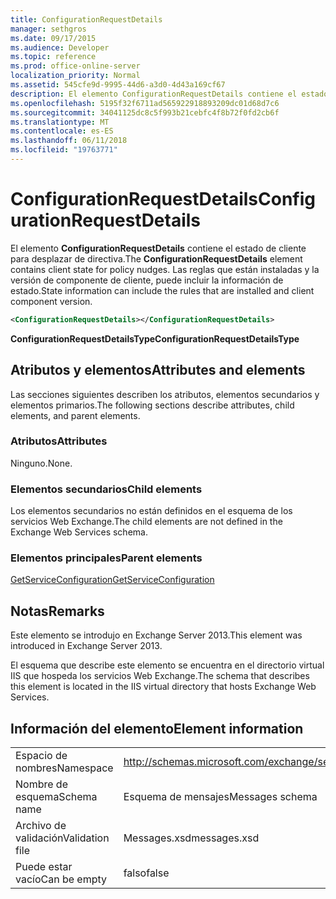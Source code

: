 ```yaml
---
title: ConfigurationRequestDetails
manager: sethgros
ms.date: 09/17/2015
ms.audience: Developer
ms.topic: reference
ms.prod: office-online-server
localization_priority: Normal
ms.assetid: 545cfe9d-9995-44d6-a3d0-4d43a169cf67
description: El elemento ConfigurationRequestDetails contiene el estado de cliente para desplazar de directiva. Las reglas que están instaladas y la versión de componente de cliente, puede incluir la información de estado.
ms.openlocfilehash: 5195f32f6711ad565922918893209dc01d68d7c6
ms.sourcegitcommit: 34041125dc8c5f993b21cebfc4f8b72f0fd2cb6f
ms.translationtype: MT
ms.contentlocale: es-ES
ms.lasthandoff: 06/11/2018
ms.locfileid: "19763771"
---
```

# <a name="configurationrequestdetails"></a><span data-ttu-id="cc47f-104">ConfigurationRequestDetails</span><span class="sxs-lookup"><span data-stu-id="cc47f-104">ConfigurationRequestDetails</span></span>

<span data-ttu-id="cc47f-105">El elemento **ConfigurationRequestDetails** contiene el estado de cliente para desplazar de directiva.</span><span class="sxs-lookup"><span data-stu-id="cc47f-105">The **ConfigurationRequestDetails** element contains client state for policy nudges.</span></span> <span data-ttu-id="cc47f-106">Las reglas que están instaladas y la versión de componente de cliente, puede incluir la información de estado.</span><span class="sxs-lookup"><span data-stu-id="cc47f-106">State information can include the rules that are installed and client component version.</span></span> 
  
```XML
<ConfigurationRequestDetails></ConfigurationRequestDetails>
```

 <span data-ttu-id="cc47f-107">**ConfigurationRequestDetailsType**</span><span class="sxs-lookup"><span data-stu-id="cc47f-107">**ConfigurationRequestDetailsType**</span></span>
## <a name="attributes-and-elements"></a><span data-ttu-id="cc47f-108">Atributos y elementos</span><span class="sxs-lookup"><span data-stu-id="cc47f-108">Attributes and elements</span></span>

<span data-ttu-id="cc47f-109">Las secciones siguientes describen los atributos, elementos secundarios y elementos primarios.</span><span class="sxs-lookup"><span data-stu-id="cc47f-109">The following sections describe attributes, child elements, and parent elements.</span></span>
  
### <a name="attributes"></a><span data-ttu-id="cc47f-110">Atributos</span><span class="sxs-lookup"><span data-stu-id="cc47f-110">Attributes</span></span>

<span data-ttu-id="cc47f-111">Ninguno.</span><span class="sxs-lookup"><span data-stu-id="cc47f-111">None.</span></span>
  
### <a name="child-elements"></a><span data-ttu-id="cc47f-112">Elementos secundarios</span><span class="sxs-lookup"><span data-stu-id="cc47f-112">Child elements</span></span>

<span data-ttu-id="cc47f-113">Los elementos secundarios no están definidos en el esquema de los servicios Web Exchange.</span><span class="sxs-lookup"><span data-stu-id="cc47f-113">The child elements are not defined in the Exchange Web Services schema.</span></span>
  
### <a name="parent-elements"></a><span data-ttu-id="cc47f-114">Elementos principales</span><span class="sxs-lookup"><span data-stu-id="cc47f-114">Parent elements</span></span>

[<span data-ttu-id="cc47f-115">GetServiceConfiguration</span><span class="sxs-lookup"><span data-stu-id="cc47f-115">GetServiceConfiguration</span></span>](getserviceconfiguration.md)
  
## <a name="remarks"></a><span data-ttu-id="cc47f-116">Notas</span><span class="sxs-lookup"><span data-stu-id="cc47f-116">Remarks</span></span>

<span data-ttu-id="cc47f-117">Este elemento se introdujo en Exchange Server 2013.</span><span class="sxs-lookup"><span data-stu-id="cc47f-117">This element was introduced in Exchange Server 2013.</span></span>
  
<span data-ttu-id="cc47f-118">El esquema que describe este elemento se encuentra en el directorio virtual IIS que hospeda los servicios Web Exchange.</span><span class="sxs-lookup"><span data-stu-id="cc47f-118">The schema that describes this element is located in the IIS virtual directory that hosts Exchange Web Services.</span></span>
  
## <a name="element-information"></a><span data-ttu-id="cc47f-119">Información del elemento</span><span class="sxs-lookup"><span data-stu-id="cc47f-119">Element information</span></span>

|||
|:-----|:-----|
|<span data-ttu-id="cc47f-120">Espacio de nombres</span><span class="sxs-lookup"><span data-stu-id="cc47f-120">Namespace</span></span>  <br/> |http://schemas.microsoft.com/exchange/services/2006/messages  <br/> |
|<span data-ttu-id="cc47f-121">Nombre de esquema</span><span class="sxs-lookup"><span data-stu-id="cc47f-121">Schema name</span></span>  <br/> |<span data-ttu-id="cc47f-122">Esquema de mensajes</span><span class="sxs-lookup"><span data-stu-id="cc47f-122">Messages schema</span></span>  <br/> |
|<span data-ttu-id="cc47f-123">Archivo de validación</span><span class="sxs-lookup"><span data-stu-id="cc47f-123">Validation file</span></span>  <br/> |<span data-ttu-id="cc47f-124">Messages.xsd</span><span class="sxs-lookup"><span data-stu-id="cc47f-124">messages.xsd</span></span>  <br/> |
|<span data-ttu-id="cc47f-125">Puede estar vacío</span><span class="sxs-lookup"><span data-stu-id="cc47f-125">Can be empty</span></span>  <br/> |<span data-ttu-id="cc47f-126">falso</span><span class="sxs-lookup"><span data-stu-id="cc47f-126">false</span></span>  <br/> |
   

